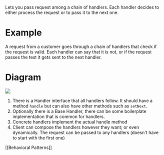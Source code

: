 Lets you pass request among a chain of handlers. Each handler decides to either process the request or to pass it to the next one.
# Example
A request from a customer goes through a chain of handlers that check if the request is valid. Each handler can say that it is not, or if the request passes the test it gets sent to the next handler.
# Diagram
![](https://i.imgur.com/zC2GDSK.png)
1. There is a Handler interface that all handlers follow. It should have a method `handle` but can also have other methods such as `setNext`.
2. Optionally there is a Base Handler, there can be some boilerplate implementation that is common for handlers.
3. Concrete handlers implement the actual handle method
4. Client can compose the handlers however they want; or even dynamically. The request can be passed to any handlers (doesn't have to start with the first one)

[[Behavioral Patterns]]